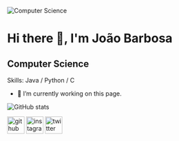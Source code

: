 ![Computer Science](https://pbs.twimg.com/profile_banners/912062899945959424/1642552400/600x200)
# Hi there 👋, I'm João Barbosa
## Computer Science

Skills: Java / Python / C

- 🔭 I’m currently working on this page. 

![GitHub stats](https://github-readme-stats.vercel.app/api?username=joaorespeitabarbosa&show_icons=true)  

[<img src='https://cdn.jsdelivr.net/npm/simple-icons@3.0.1/icons/github.svg' alt='github' height='40'>](https://github.com/joaorespeitabarbosa)  [<img src='https://cdn.jsdelivr.net/npm/simple-icons@3.0.1/icons/instagram.svg' alt='instagram' height='40'>](https://www.instagram.com/respeita_barbosa/)  [<img src='https://cdn.jsdelivr.net/npm/simple-icons@3.0.1/icons/twitter.svg' alt='twitter' height='40'>](https://twitter.com/Barbosa_Dji)  
